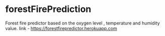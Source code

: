 # forestFirePrediction
Forest fire predictor based on the oxygen level , temperature and humidity value.
link - https://forestfirepredictor.herokuapp.com
